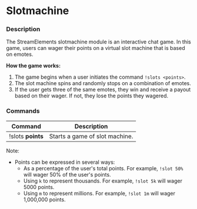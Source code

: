 # Slotmachine

### Description

The StreamElements slotmachine module is an interactive chat game. In this game, users can wager their points on a virtual slot machine that is based on emotes.

**How the game works:**

1. The game begins when a user initiates the command `!slots <points>`.
2. The slot machine spins and randomly stops on a combination of emotes.
3. If the user gets three of the same emotes, they win and receive a payout based on their wager. If not, they lose the points they wagered.

### Commands

 Command | Description |
 --- | --- |
 !slots **points** | Starts a game of slot machine. |

Note:

- Points can be expressed in several ways:
  - As a percentage of the user's total points. For example, `!slot 50%` will wager 50% of the user's points.
  - Using `k` to represent thousands. For example, `!slot 5k` will wager 5000 points.
  - Using `m` to represent millions. For example, `!slot 1m` will wager 1,000,000 points.
